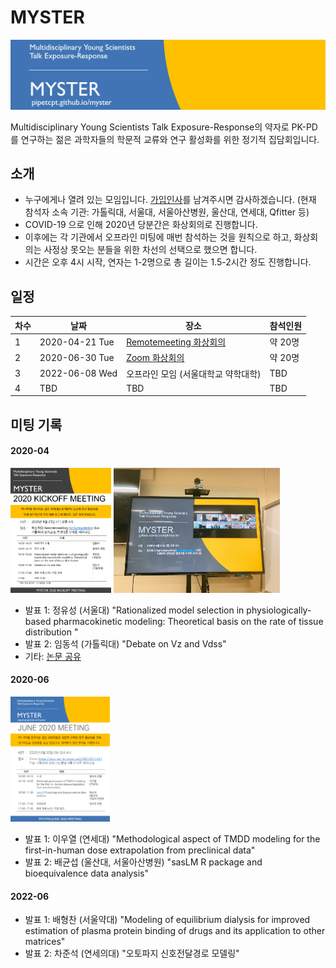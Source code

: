 # MYSTER

![](./assets/header.png)

Multidisciplinary Young Scientists Talk Exposure-Response의 약자로 PK-PD를 연구하는 젊은 과학자들의 학문적 교류와 연구 활성화를 위한 정기적 집담회입니다. 

## 소개

- 누구에게나 열려 있는 모임입니다. [가입인사](https://github.com/pipetcpt/myster/issues/1)를 남겨주시면 감사하겠습니다. (현재 참석자 소속 기관: 가톨릭대, 서울대, 서울아산병원, 울산대, 연세대, Qfitter 등)
- COVID-19 으로 인해 2020년 당분간은 화상회의로 진행합니다.
- 이후에는 각 기관에서 오프라인 미팅에 매번 참석하는 것을 원칙으로 하고, 화상회의는 사정상 못오는 분들을 위한 차선의 선택으로 했으면 합니다. 
- 시간은 오후 4시 시작, 연자는 1-2명으로 총 길이는 1.5-2시간 정도 진행합니다.

## 일정

|차수|날짜|장소|참석인원|
|---|---|---|---|
|1|2020-04-21 Tue|[Remotemeeting 화상회의](https://www.remotemeeting.com/reservation/share/2c908ad6715f883301719a6bdb2a6689) |약 20명| 
|2|2020-06-30 Tue|[Zoom 화상회의](https://snu-ac-kr.zoom.us/j/3614071447)|약 20명|
|3|2022-06-08 Wed|오프라인 모임 (서울대학교 약학대학) |TBD|
|4|TBD|TBD|TBD|

## 미팅 기록

#### 2020-04

[<img src="./assets/myster-poster-2020-04.png" height="200"/>](./assets/myster-poster-2020-04.png)
[<img src="./assets/myster-photo-2020-04.jpg" height="200"/>](./assets/myster-photo-2020-04.jpg)

- 발표 1: 정유성 (서울대) "Rationalized model selection in physiologically-based pharmacokinetic modeling: Theoretical basis on the rate of tissue distribution	"
- 발표 2: 임동석 (가톨릭대) "Debate on Vz and Vdss"
- 기타: [논문 공유](https://github.com/pipetcpt/myster/issues/2)

#### 2020-06 

[<img src="./assets/myster-poster-2020-06.png" height="200"/>](./assets/myster-poster-2020-06.png)

- 발표 1: 이우열 (연세대) "Methodological aspect of TMDD modeling for the first-in-human dose extrapolation from preclinical data"
- 발표 2: 배균섭 (울산대, 서울아산병원) "sasLM R package and bioequivalence data analysis"

#### 2022-06

- 발표 1: 배형찬 (서울약대) "Modeling of equilibrium dialysis for improved estimation of plasma protein binding of drugs and its application to other matrices"
- 발표 2: 차준석 (연세의대) "오토파지 신호전달경로 모델링"

